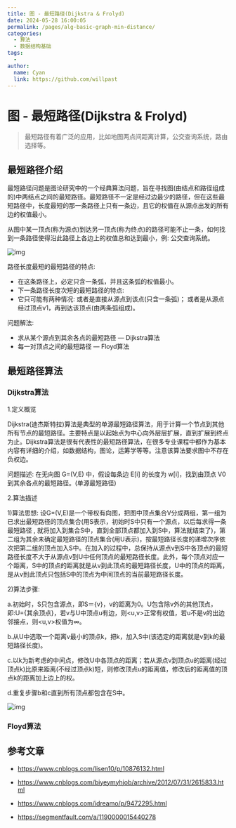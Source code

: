 ```yaml
---
title: 图 - 最短路径(Dijkstra & Frolyd)
date: 2024-05-28 16:00:05
permalink: /pages/alg-basic-graph-min-distance/
categories:
  - 算法
  - 数据结构基础
tags:
  - 
author: 
  name: Cyan
  link: https://github.com/willpast
---
```

# 图 - 最短路径(Dijkstra & Frolyd)

> 最短路径有着广泛的应用，比如地图两点间距离计算，公交查询系统，路由选择等。

## 最短路径介绍

最短路径问题是图论研究中的一个经典算法问题，旨在寻找图(由结点和路径组成的)中两结点之间的最短路径。最短路径不一定是经过边最少的路径，但在这些最短路径中，长度最短的那一条路径上只有一条边，且它的权值在从源点出发的所有边的权值最小。

从图中某一顶点(称为源点)到达另一顶点(称为终点)的路径可能不止一条，如何找到一条路径使得沿此路径上各边上的权值总和达到最小，例: 公交查询系统。

![img](https://cdn.jsdelivr.net/gh/willpast/image/blog/ka_java/alg-graph-min-distance-1.png)

路径长度最短的最短路径的特点:

  * 在这条路径上，必定只含一条弧，并且这条弧的权值最小。
  * 下一条路径长度次短的最短路径的特点:
  * 它只可能有两种情况: 或者是直接从源点到该点(只含一条弧)； 或者是从源点经过顶点v1，再到达该顶点(由两条弧组成)。

问题解法:

  * 求从某个源点到其余各点的最短路径 — Dijkstra算法
  * 每一对顶点之间的最短路径 — Floyd算法

## 最短路径算法

### Dijkstra算法

1.定义概览

Dijkstra(迪杰斯特拉)算法是典型的单源最短路径算法，用于计算一个节点到其他所有节点的最短路径。主要特点是以起始点为中心向外层层扩展，直到扩展到终点为止。Dijkstra算法是很有代表性的最短路径算法，在很多专业课程中都作为基本内容有详细的介绍，如数据结构，图论，运筹学等等。注意该算法要求图中不存在负权边。

问题描述: 在无向图 G=(V,E) 中，假设每条边 E[i] 的长度为 w[i]，找到由顶点 V0 到其余各点的最短路径。(单源最短路径)

2.算法描述

1)算法思想:
设G=(V,E)是一个带权有向图，把图中顶点集合V分成两组，第一组为已求出最短路径的顶点集合(用S表示，初始时S中只有一个源点，以后每求得一条最短路径 ,
就将加入到集合S中，直到全部顶点都加入到S中，算法就结束了)，第二组为其余未确定最短路径的顶点集合(用U表示)，按最短路径长度的递增次序依次把第二组的顶点加入S中。在加入的过程中，总保持从源点v到S中各顶点的最短路径长度不大于从源点v到U中任何顶点的最短路径长度。此外，每个顶点对应一个距离，S中的顶点的距离就是从v到此顶点的最短路径长度，U中的顶点的距离，是从v到此顶点只包括S中的顶点为中间顶点的当前最短路径长度。

2)算法步骤:

a.初始时，S只包含源点，即S＝{v}，v的距离为0。U包含除v外的其他顶点，即:U={其余顶点}，若v与U中顶点u有边，则<u,v>正常有权值，若u不是v的出边邻接点，则<u,v>权值为∞。

b.从U中选取一个距离v最小的顶点k，把k，加入S中(该选定的距离就是v到k的最短路径长度)。

c.以k为新考虑的中间点，修改U中各顶点的距离；若从源点v到顶点u的距离(经过顶点k)比原来距离(不经过顶点k)短，则修改顶点u的距离值，修改后的距离值的顶点k的距离加上边上的权。

d.重复步骤b和c直到所有顶点都包含在S中。

![img](https://cdn.jsdelivr.net/gh/willpast/image/blog/ka_java/alg-graph-min-distance-2.gif)

### Floyd算法

## 参考文章

  * https://www.cnblogs.com/lisen10/p/10876132.html

  * https://www.cnblogs.com/biyeymyhjob/archive/2012/07/31/2615833.html

  * https://www.cnblogs.com/idreamo/p/9472295.html

  * https://segmentfault.com/a/1190000015440278

